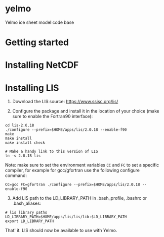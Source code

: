 # yelmo
Yelmo ice sheet model code base



# Getting started 




# Installing NetCDF



# Installing LIS

1. Download the LIS source:
https://www.ssisc.org/lis/

2. Configure the package and install it
in the location of your choice (make sure to enable the Fortran90 interface):
```
cd lis-2.0.18
./configure --prefix=$HOME/apps/lis/2.0.18 --enable-f90
make
make install
make install check

# Make a handy link to this version of LIS
ln -s 2.0.18 lis
```
Note: make sure to set the environment variables `CC` and `FC` to set 
a specific compiler, for example for gcc/gfortran use the following configure command:
```
CC=gcc FC=gfortran ./configure --prefix=$HOME/apps/lis/2.0.18 --enable-f90
```

3. Add LIS path to the LD\_LIBRARY\_PATH in .bash\_profile, .bashrc or .bash\_aliases:
```
# lis library paths
LD_LIBRARY_PATH=$HOME/apps/lis/lis/lib:$LD_LIBRARY_PATH
export LD_LIBRARY_PATH
```

That' it. LIS should now be available to use with Yelmo.


